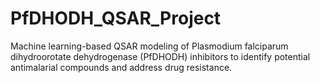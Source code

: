 # PfDHODH_QSAR_Project
Machine learning-based QSAR modeling of Plasmodium falciparum dihydroorotate dehydrogenase (PfDHODH) inhibitors to identify potential antimalarial compounds and address drug resistance.
